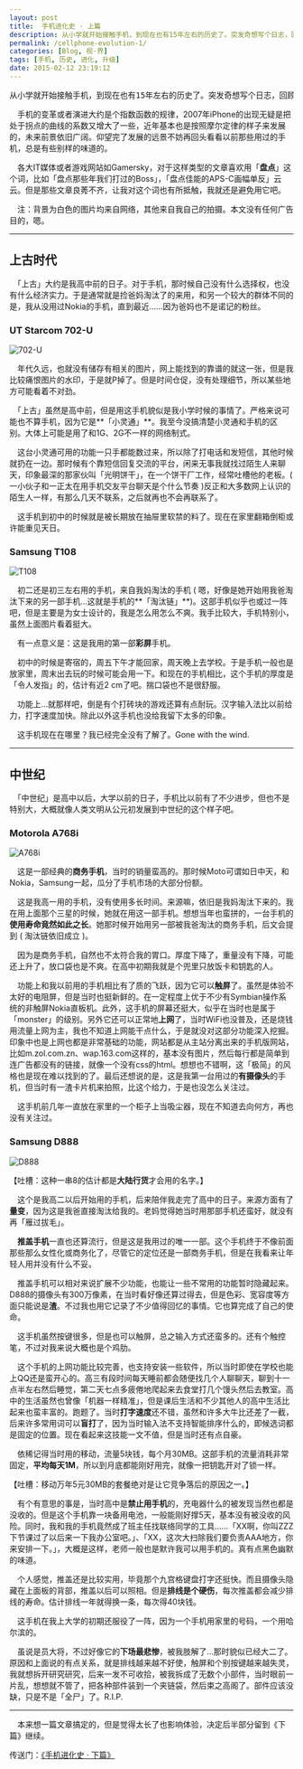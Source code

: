 ```yaml
---
layout: post
title:  手机进化史 · 上篇
description: 从小学就开始接触手机，到现在也有15年左右的历史了。突发奇想写个日志，回顾一下那些我曾经用过的手机。多图，较长文。
permalink: /cellphone-evolution-1/
categories: [Blog, 视·界]
tags: [手机, 历史, 进化, 升级]
date: 2015-02-12 23:19:12
--- 
```


<pre>从小学就开始接触手机，到现在也有15年左右的历史了。突发奇想写个日志，回顾一下那些我曾经用过的手机。多图，较长文。</pre>

　手机的变革或者演进大约是个指数函数的规律，2007年iPhone的出现无疑是把处于拐点的曲线的系数又增大了一些，近年基本也是按照摩尔定律的样子来发展的，未来前景依旧广阔。仰望完了发展的远景不妨再回头看看以前那些用过的手机，总是有些别样的味道的。

　各大IT媒体或者游戏网站如Gamersky，对于这样类型的文章喜欢用「**盘点**」这个词，比如「盘点那些年我们打过的Boss」，「盘点佳能的APS-C画幅单反」云云。但是那些文章良莠不齐，让我对这个词也有所抵触，我就还是避免用它吧。

　注：背景为白色的图片均来自网络，其他来自我自己的拍摄。本文没有任何广告目的，嗯。

-----

## 上古时代

　「上古」大约是我高中前的日子。对于手机，那时候自己没有什么选择权，也没有什么经济实力。于是通常就是捡爸妈淘汰了的来用，和另一个较大的群体不同的是，我从没用过Nokia的手机，直到最近……因为爸妈也不是诺记的粉丝。

### UT Starcom 702-U

![702-U](http://lanternd.qiniudn.com/Pic4Post/cellphone-evolution/UT-Starcom-702-U.jpg "UT Starcom 702-U")

　年代久远，也就没有储存有相关的图片，网上能找到的靠谱的就这一张，但是我比较痛恨图片的水印，于是就P掉了。但是时间仓促，没有处理细节，所以某些地方可能看着不对劲。

　「上古」虽然是高中前，但是用这手机貌似是我小学时候的事情了。严格来说可能也不算手机，因为它是**「小灵通」**。我至今没搞清楚小灵通和手机的区别。大体上可能是用了和1G、2G不一样的网络制式。

　这台小灵通可用的功能一只手都能数过来，所以除了打电话和发短信，其他时候就扔在一边。那时候有个靠短信回复交流的平台，闲来无事我就找过陌生人来聊天，印象最深的那家伙叫「光明饼干」，在一个饼干厂工作，经常吐槽他的老板。( 一小伙子和一正太在用手机交友平台聊天是个什么节奏 )反正和大多数网上认识的陌生人一样，有那么几天不联系，之后就再也不会再联系了。

　这手机到初中的时候就是被长期放在抽屉里软禁的料了。现在在家里翻箱倒柜或许能重见天日。

### Samsung T108

![T108](http://lanternd.qiniudn.com/Pic4Post/cellphone-evolution/Samsung-T108.jpg "Samsung T108")

　初二还是初三左右用的手机，来自我妈淘汰的手机 ( 嗯，好像是她开始用我爸淘汰下来的另一部手机…这就是手机的**「淘汰链」**)。这部手机似乎也或过一阵吧，但是主要是为女士设计的，我是怎么用怎么不爽。我手比较大，手机特别小，虽然上面图片看着挺大。

　有一点意义是：这是我用的第一部**彩屏**手机。

　初中的时候是寄宿的，周五下午才能回家，周天晚上去学校。于是手机一般也是放家里，周末出去玩的时候可能会用一下。和现在的手机相比，这个手机的厚度是「令人发指」的，估计有近2 cm了吧。揣口袋也不是很舒服。

　功能上…就那样吧，倒是有个打砖块的游戏还算有点耐玩。汉字输入法比以前给力，打字速度加快。除此以外这手机也没给我留下太多的印象。

　这手机现在在哪里？我已经完全没有了解了。Gone with the wind.

------

## 中世纪

　「中世纪」是高中以后，大学以前的日子，手机比以前有了不少进步，但也不是特别大，大概就像人类文明从公元初发展到中世纪的这个样子吧。

### Motorola A768i

![A768i](http://lanternd.qiniudn.com/Pic4Post/cellphone-evolution/Motorola-A768i.jpg "Motorola A768i")

　这是一部经典的**商务手机**，当时的销量蛮高的。那时候Moto可谓如日中天，和Nokia，Samsung一起，瓜分了手机市场的大部分份额。

　这是我高一用的手机，没有使用多长时间。来源嘛，依旧是我妈淘汰下来的。我在用上面那个三星的时候，她就在用这一部手机。想想当年也蛮拼的，一台手机的**使用寿命竟然如此之长**。她那时候开始用另一部被我爸淘汰的商务手机，后文会提到 ( 淘汰链依旧成立 )。

　因为是商务手机，自然也不太符合我的胃口。厚度下降了，重量没有下降，可能还上升了，放口袋也是不爽。在高中初期我就是个兜里只放饭卡和钥匙的人。

　功能上和我以前用的手机相比有了质的飞跃，因为它可以**触屏**了。虽然是体验不太好的电阻屏，但是当时也挺新鲜的。在一定程度上优于不少有Symbian操作系统的非触屏Nokia直板机。此外，这手机的屏幕还挺大，似乎在当时也是属于「monster」的级别。另外它还可以正常地**上网**了，当时WiFi也没普及，还是烧钱用流量上网为主，我也不知道上网能干点什么，于是就没对这部分功能深入挖掘。印象中也是上网也都是非常基础的功能，网站都是从主站分离出来的手机版网站，比如m.zol.com.zn、wap.163.com这样的，基本没有图片，然后每行都是简单到连广告都没有的链接，就像一个没有css的html。想想也不错啊，这「极简」的风格也是现在难以找到的了。最后还想说的是，这是我第一台用过的**有摄像头**的手机，但当时有一渣卡片机来拍照，比这个给力，于是也没怎么关注过。

　这手机前几年一直放在家里的一个柜子上当吸尘器，现在不知道去向何方，再也没有关注过。

### Samsung D888

![D888](http://lanternd.qiniudn.com/Pic4Post/cellphone-evolution/Samsung-D888.jpg "Samsung D888")

【吐槽：这种一串8的估计都是**大陆行货**才会用的名字。】

　这个是我高二以后开始用的手机，后来陪伴我走完了高中的日子。来源方面有了**量变**，因为这是我爸直接淘汰给我的。老妈觉得她当时用那部手机还蛮好，就没有再「雁过拔毛」。

　**推盖手机**一直也还算流行，但是这是我用过的唯一一部。这个手机终于不像前面那些那么女性化或商务化了，尽管它的定位还是一部商务手机，但是在我看来让年轻人用并没有什么不妥。

　推盖手机可以相对来说扩展不少功能，也能让一些不常用的功能暂时隐藏起来。D888的摄像头有300万像素，在当时看好像还算过得去，但是色彩、宽容度等方面只能说是**渣**。不过我也用它记录了不少值得回忆的事情。它也算完成了自己的使命。

　这手机虽然按键很多，但是也可以触屏，总之输入方式还蛮多的。还有个触控笔，不过对我来说大概也是个鸡肋。

　这个手机的上网功能比较完善，也支持安装一些软件，所以当时即使在学校也能上QQ还是蛮开心的。高三有段时间每天睡前都会随便找几个人聊聊天，聊到十一点半左右然后睡觉，第二天七点多疲倦地爬起来去食堂打几个馒头然后去教室。高中的生活虽然也曾像「机器一样精准」，但是课后生活和不少其他人的高中生活比起来也蛮丰富的。跑题了。当时**打字速度**还不错，虽然和许多大牛比还差了一截，后来许多常用词可以**盲打**了，因为当时输入法不支持智能排序什么的，即候选词都是固定的位置。现在看起来这技能一文不值，但是当时还有点自豪。

　依稀记得当时用的移动，流量5块钱，每个月30MB。这部手机的流量消耗非常固定，**平均每天1M**，所以到月底都能刚好用完，就像一把钥匙开对了锁一样。

【吐槽：移动万年5元30MB的套餐绝对是让它竞争落后的原因之一。】

　有个有意思的事是，当时高中是**禁止用手机**的，充电器什么的被发现当然也都是没收的。但是这个手机靠一块备用电池，一般能刚好撑5天，基本没有被没收的风险。同时，我和我的手机竟然成了班主任找联络同学的工具……「XX啊，你叫ZZZ下节课过了以后来一下我办公室吧。」、「XX，这次大扫除我们要负责AAA地方，你来安排一下。」，大概是这样，老师一般也是默许我可以用手机的。真有点黑色幽默的味道。

　个人感觉，推盖还是比较实用，毕竟那个九宫格键盘打字还挺快。而且摄像头隐藏在上面板的背部，推盖以后可以照相。但是**排线是个硬伤**，每次推盖都会减少排线的寿命。估计排线一年就得换一条，每次得40块钱。

　这手机在我上大学的初期还服役了一阵，因为一个手机用家里的号码，一个用哈尔滨的。

　虽说是员大将，不过好像它的**下场最悲惨**，被我肢解了…那时貌似已经大二了。原因和上面说的有点关系，就是排线越来越不好使，触屏和个别按键越来越失灵，我就想拆开研究研究，后来一发不可收拾，被我拆成了无数个小部件，当时眼前一片乱，想想就不管了，把各种部件装到一个夹链袋，然后束之高阁了。部件应该没缺，只是不是「全尸」了。R.I.P.

------

　本来想一篇文章搞定的，但是觉得太长了也影响体验，决定后半部分留到《下篇》继续。

传送门：[《手机进化史 · 下篇》](http://dlyang.me/cellphone-evolution-2)